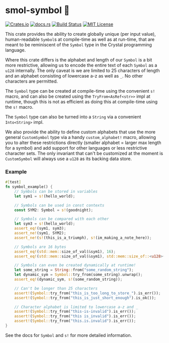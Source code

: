 # smol-symbol 💠

[![Crates.io](https://img.shields.io/crates/v/smol-symbol)](https://crates.io/crates/smol-symbol)
[![docs.rs](https://img.shields.io/docsrs/smol-symbol?label=docs)](https://docs.rs/smol-symbol/latest/smol_symbol/)
[![Build Status](https://img.shields.io/github/actions/workflow/status/sam0x17/smol-symbol/ci.yaml)](https://github.com/sam0x17/smol-symbol/actions/workflows/ci.yaml?query=branch%3Amain)
[![MIT License](https://img.shields.io/github/license/sam0x17/smol-symbol)](https://github.com/sam0x17/smol-symbol/blob/main/LICENSE)

This crate provides the ability to create globally unique (per input value), human-readable
`Symbol`s at compile-time as well as at run-time, that are meant to be reminiscent of the
`Symbol` type in the Crystal programming language.

Where this crate differs is the alphabet and length of our `Symbol` is a bit more restrictive,
allowing us to encode the entire text of each `Symbol` as a `u128` internally. The only caveat
is we are limited to 25 characters of length and an alphabet consisting of lowercase a-z as
well as `_`. No other characters are permitted.

The `Symbol` type can be created at compile-time using the convenient `s!` macro, and can also
be created using the `TryFrom<AsRef<str>>` impl at runtime, though this is not as efficient as
doing this at compile-time using the `s!` macro.

The `Symbol` type can also be turned into a `String` via a convenient `Into<String>` impl.

We also provide the ability to define custom alphabets that use the more general `CustomSymbol`
type via a handy `custom_alphabet!` macro, allowing you to alter these restrictions directly
(smaller alphabet = larger max length for a symbol) and add support for other languages or less
restrictive character sets. The only invariant that can't be customized at the moment is
`CustomSymbol` will always use a `u128` as its backing data store.

### Example
```rust
#[test]
fn symbol_example() {
    // Symbols can be stored in variables
    let sym1 = s!(hello_world);

    // Symbols can be used in const contexts
    const SYM2: Symbol = s!(goodnight);

    // Symbols can be compared with each other
    let sym3 = s!(hello_world);
    assert_eq!(sym1, sym3);
    assert_ne!(sym1, SYM2);
    assert_ne!(s!(this_is_a_triumph), s!(im_making_a_note_here));

    // Symbols are 16 bytes
    assert_eq!(std::mem::size_of_val(&sym1), 16);
    assert_eq!(std::mem::size_of_val(&sym1), std::mem::size_of::<u128>());

    // Symbols can even be created dynamically at runtime!
    let some_string = String::from("some_random_string");
    let dynamic_sym = Symbol::try_from(some_string).unwrap();
    assert_eq!(dynamic_sym, s!(some_random_string));

    // Can't be longer than 25 characters
    assert!(Symbol::try_from("this_is_too_long_to_store_").is_err());
    assert!(Symbol::try_from("this_is_just_short_enough").is_ok());

    // Character alphabet is limited to lowercase a-z and _
    assert!(Symbol::try_from("this-is-invalid").is_err());
    assert!(Symbol::try_from("this is_invalid").is_err());
    assert!(Symbol::try_from("this.is.invalid").is_err());
}
```

See the docs for `Symbol` and `s!` for more detailed information.
